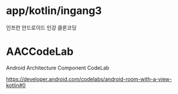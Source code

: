 # app/kotlin/ingang3
인프런 안드로이드 인강 클론코딩

# AACCodeLab
Android Architecture Component CodeLab

https://developer.android.com/codelabs/android-room-with-a-view-kotlin#0
